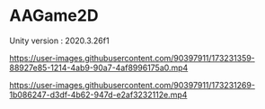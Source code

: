 # AAGame2D 
Unity version : 2020.3.26f1

https://user-images.githubusercontent.com/90397911/173231359-88927e85-1214-4ab9-90a7-4af8996175a0.mp4

https://user-images.githubusercontent.com/90397911/173231269-1b086247-d3df-4b62-947d-e2af3232112e.mp4
